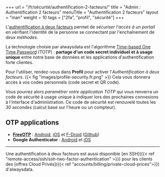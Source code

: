 +++
url = "/fr/sécurité/authentification-2-facteurs/"
title = "Admin : Authentification 2 facteurs"
menuTitle = "Authentification 2 facteurs"
layout = "man"
weight = 10
tags = ["2fa", "profil", "sécurité"]
+++


L'[authentification à deux facteurs](https://fr.wikipedia.org/wiki/Authentification_forte) permet de _sécuriser l'accès à un portail_ en vérifiant l'identité de la personne se connectant par l'enchaînement de _deux méthodes_.

La technologie choisie par alwaysdata est l'algorithme [Time-based One Time Password](https://en.wikipedia.org/wiki/Time-based_One-time_Password_algorithm) (TOTP) : **partage d'un code secret individuel et à usage unique** entre notre base de données et les applications d'authentification forte clientes.

Pour l'utiliser, rendez-vous dans **Profil** pour activer l'_Authentification à deux facteurs_.
{{< fig "images/profile-security.fr.png" >}}
Cela vous donnera accès à vos codes personnels (code secret et QR code).

Vous pourrez alors _paramétrer votre application TOTP_ qui vous renverra un code de sécurité à usage unique à indiquer lors des prochaines connexions à l'interface d'administration. Ce code de sécurité est renouvelé toutes les _30 secondes_ (calcul basé sur l'heure ou un compteur).

## OTP applications

- **[FreeOTP](https://freeotp.github.io/)** : [Android](https://play.google.com/store/apps/details?id=org.fedorahosted.freeotp), [iOS](https://itunes.apple.com/us/app/freeotp-authenticator/id872559395?mt=8) et [F-Droid](https://f-droid.org/packages/org.fedorahosted.freeotp) ([Github](https://github.com/freeotp))
- **Google Authenticator** : [Android](https://play.google.com/store/apps/details?id=com.google.android.apps.authenticator2) et [iOS](https://apps.apple.com/fr/app/google-authenticator/id388497605)

---
Une authentification à deux facteurs est aussi disponible [en SSH]({{< ref "remote-access/ssh/ssh-two-factor-authentication" >}}) pour les clients des [offres Cloud Privés]({{< ref "accounts/billing/private-cloud-prices">}}) d'alwaysdata.
